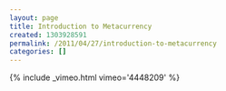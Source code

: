 ```yaml
---
layout: page
title: Introduction to Metacurrency
created: 1303928591
permalink: /2011/04/27/introduction-to-metacurrency
categories: []
---
```

{% include _vimeo.html vimeo='4448209' %}
